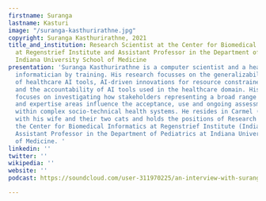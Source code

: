 ```yaml
---
firstname: Suranga
lastname: Kasturi
image: "/suranga-kasthurirathne.jpg"
copyright: Suranga Kasthurirathne, 2021
title_and_institution: Research Scientist at the Center for Biomedical Informatics
  at Regenstrief Institute and Assistant Professor in the Department of Pediatrics;
  Indiana University School of Medicine
presentation: 'Suranga Kasthurirathne is a computer scientist and a health and biomedical
  informatician by training. His research focusses on the generalizability and fairness
  of healthcare AI tools, AI-driven innovations for resource constrained settings
  and the accountability of AI tools used in the healthcare domain. His ICA4 proposal
  focuses on investigating how stakeholders representing a broad range of skillsets
  and expertise areas influence the acceptance, use and ongoing assessment of AI tools
  within complex socio-technical health systems. He resides in Carmel (Indiana, USA)
  with his wife and their two cats and holds the positions of Research Scientist at
  the Center for Biomedical Informatics at Regenstrief Institute (Indiana, USA) and
  Assistant Professor in the Department of Pediatrics at Indiana University School
  of Medicine. '
linkedin: ''
twitter: ''
wikipedia: ''
website: ''
podcast: https://soundcloud.com/user-311970225/an-interview-with-suranga-kasthurirathne

---
```

